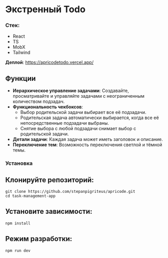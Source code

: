 # Экстренный Todo 

### Стек: 
- React
- TS
- MobX
- Tailwind

**Деплой**: https://apricodetodo.vercel.app/

## Функции

- **Иерархическое управление задачами**: Создавайте, просматривайте и управляйте задачами с неограниченным количеством подзадач.
- **Функциональность чекбоксов**: 
  - Выбор родительской задачи выбирает все её подзадачи.
  - Родительская задача автоматически выбирается, когда все её непосредственные подзадачи выбраны.
  - Снятие выбора с любой подзадачи снимает выбор с родительской задачи.
- **Детали задачи**: Каждая задача может иметь заголовок и описание.
- **Переключение тем**: Возможность переключения светлой и тёмной темы.

### Установка

## Клонируйте репозиторий:
```
git clone https://github.com/stepanpigriteus/apricode.git
cd task-management-app
```

## Установите зависимости:
```
npm install
```

## Режим разработки:
```
npm run dev
```
